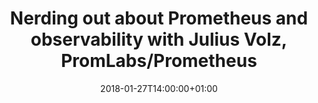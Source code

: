 ---
layout: podcast
title: Nerding out about Prometheus and observability with Julius Volz, PromLabs/Prometheus
date: '2018-01-27T14:00:00+01:00'
description: This episode of Nerding Out With Viktor features an in-depth interview with Julius Volz, the co-founder of Prometheus and founder of PromLab
image: /assets/podcast.png
---